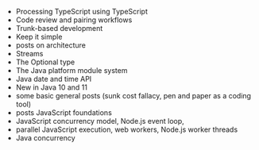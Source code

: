 - Processing TypeScript using TypeScript
- Code review and pairing workflows
- Trunk-based development
- Keep it simple
- posts on architecture
- Streams
- The Optional type
- The Java platform module system
- Java date and time API
- New in Java 10 and 11
- some basic general posts (sunk cost fallacy, pen and paper as a coding tool)
- posts JavaScript foundations
- JavaScript concurrency model, Node.js event loop, 
- parallel JavaScript execution, web workers, Node.js worker threads
- Java concurrency